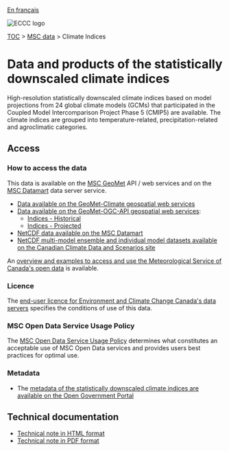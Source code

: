 [En français](readme_climateindices_fr.md)

![ECCC logo](../../img_eccc-logo.png)

[TOC](../../readme_en.md) > [MSC data](../readme_en.md) > Climate Indices

# Data and products of the statistically downscaled climate indices

High-resolution statistically downscaled climate indices based on model projections from 24 global climate models (GCMs) that participated in the Coupled Model Intercomparison Project Phase 5 (CMIP5) are available. The climate indices are grouped into temperature-related, precipitation-related and agroclimatic categories.

## Access

### How to access the data

This data is available on the [MSC GeoMet](../../msc-geomet/readme_en.md) API / web services and on the [MSC Datamart](../../msc-datamart/readme_en.md) data server service.

* [Data available on the GeoMet-Climate geospatial web services](readme_climateindices-geomet_en.md)
* [Data available on the GeoMet-OGC-API geospatial web services](https://api.weather.gc.ca/):
    * [Indices - Historical](https://api.weather.gc.ca/collections/climate:indices:historical)
    * [Indices - Projected](https://api.weather.gc.ca/collections/climate:indices:projected)
* [NetCDF data available on the MSC Datamart](readme_climateindices-datamart_en.md)
* [NetCDF multi-model ensemble and individual model datasets available on the Canadian Climate Data and Scenarios site](http://climate-scenarios.canada.ca/?page=downscaled-indices-data)

An [overview and examples to access and use the Meteorological Service of Canada's open data](../../usage/readme_en.md) is available.

### Licence

The [end-user licence for Environment and Climate Change Canada's data servers](../../licence/readme_en.md) specifies the conditions of use of this data.

### MSC Open Data Service Usage Policy

The [MSC Open Data Service Usage Policy](../../usage-policy/readme_en.md) determines what constitutes an acceptable use of MSC Open Data services and provides users best practices for optimal use.

### Metadata

* The [metadata of the statistically downscaled climate indices are available on the Open Government Portal](https://open.canada.ca/data/en/dataset/0a896af8-f2be-4cf5-a745-2e1792db04a1)

## Technical documentation

* [Technical note in HTML format](http://climate-scenarios.canada.ca/index.php?page=downscaled-indices-notes)
* [Technical note in PDF format](https://collaboration.cmc.ec.gc.ca/cmc/cmos/public_doc/msc-data/climate_indices/INDICES_Technical_Documentation_en.pdf)
